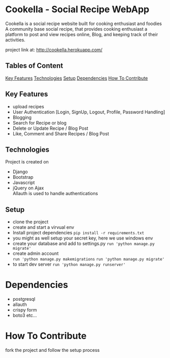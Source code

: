 # Cookella - Social Recipe WebApp
Cookella is a social recipe website built for cooking enthusiast and foodies
A community base social recipe, that provides cooking enthusiast a platform to post and view recipes online, Blog, and keeping track of their activities.

project link at: http://cookella.herokuapp.com/

## Tables of Content
[Key Features](#key-features)
[Technologies](#Technologies)
[Setup](#Setup)
[Dependencies](#Dependencies)
[How To Contribute](#How-To-Contribute)

## Key Features
* upload recipes 
* User Authentication [Login, SignUp, Logout, Profile, Password Handling]
* Blogging 
* Search for Recipe or blog
* Delete or Update Recipe / Blog Post
* Like, Comment and Share Recipes / Blog Post

## Technologies
Project is created on
* Django
* Bootstrap
* Javascript
* jQuery on Ajax \
Allauth is used to handle authentications

## Setup
* clone the project
* create and start a virvual env
* Install project dependencies 
`
pip install -r requirements.txt
`
* you might as well setup your secret key, here we use windows env
* create your database and add to settings.py
`run 'python manage.py migrate'`
* create admin account \
`run 'python manage.py makemigrations`
`run 'python manage.py migrate'`
* to start dev server 
`run 'python manage.py runserver'`

# Dependencies
* postgresql
* allauth
* crispy form
* boto3
etc...

# How To Contribute
fork the project and follow the setup process



